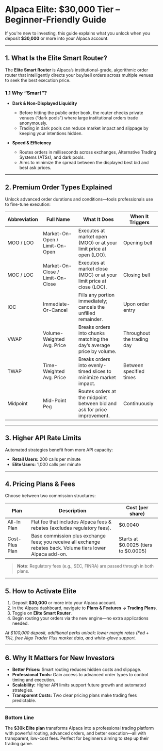 
# Alpaca Elite: $30,000 Tier – Beginner-Friendly Guide

If you're new to investing, this guide explains what you unlock when you deposit **$30,000** or more into your Alpaca account.

---

## 1. What Is the Elite Smart Router?

The **Elite Smart Router** is Alpaca’s institutional-grade, algorithmic order router that intelligently directs your buy/sell orders across multiple venues to seek the best execution price.

### 1.1 Why “Smart”?

- **Dark & Non-Displayed Liquidity**  
  - Before hitting the public order book, the router checks private venues (“dark pools”) where large institutional orders trade anonymously.  
  - Trading in dark pools can reduce market impact and slippage by keeping your intentions hidden.  

- **Speed & Efficiency**  
  - Routes orders in milliseconds across exchanges, Alternative Trading Systems (ATSs), and dark pools.  
  - Aims to minimize the spread between the displayed best bid and best ask prices.

---

## 2. Premium Order Types Explained

Unlock advanced order durations and conditions—tools professionals use to fine-tune execution:

| Abbreviation | Full Name                   | What It Does                                                        | When It Triggers               |
|--------------|-----------------------------|---------------------------------------------------------------------|--------------------------------|
| MOO / LOO    | Market-On-Open / Limit-On-Open | Executes at market open (MOO) or at your limit price at open (LOO). | Opening bell                   |
| MOC / LOC    | Market-On-Close / Limit-On-Close | Executes at market close (MOC) or at your limit price at close (LOC). | Closing bell                   |
| IOC          | Immediate-Or-Cancel         | Fills any portion immediately; cancels the unfilled remainder.     | Upon order entry              |
| VWAP         | Volume-Weighted Avg. Price  | Breaks orders into chunks matching the day’s average price by volume. | Throughout the trading day    |
| TWAP         | Time-Weighted Avg. Price    | Breaks orders into evenly-timed slices to minimize market impact.   | Between specified times       |
| Midpoint     | Mid-Point Peg              | Routes orders at the midpoint between bid and ask for price improvement. | Continuously                  |

---

## 3. Higher API Rate Limits

Automated strategies benefit from more API capacity:

- **Retail Users:** 200 calls per minute  
- **Elite Users:** 1,000 calls per minute  

---

## 4. Pricing Plans & Fees

Choose between two commission structures:

| Plan           | Description                                     | Cost (per share)              |
|----------------|-------------------------------------------------|-------------------------------|
| All-In Plan    | Flat fee that includes Alpaca fees & rebates (excludes regulatory fees). | \$0.0040                     |
| Cost-Plus Plan | Base commission plus exchange fees; you receive all exchange rebates back. Volume tiers lower Alpaca add-on. | Starts at \$0.0025 (tiers to \$0.0005) |

> **Note:** Regulatory fees (e.g., SEC, FINRA) are passed through in both plans.

---

## 5. How to Activate Elite

1. Deposit **\$30,000** or more into your Alpaca account.  
2. In the Alpaca dashboard, navigate to **Plans & Features → Trading Plans**.  
3. Toggle on **Elite Smart Router**.  
4. Begin routing your orders via the new engine—no extra applications needed.

*At \$100,000 deposit, additional perks unlock: lower margin rates (Fed + 1%), free Algo Trader Plus market data, and white-glove support.*

---

## 6. Why It Matters for New Investors

- **Better Prices:** Smart routing reduces hidden costs and slippage.  
- **Professional Tools:** Gain access to advanced order types to control timing and execution.  
- **Scalability:** Higher API limits support future growth and automated strategies.  
- **Transparent Costs:** Two clear pricing plans make trading fees predictable.

---

### Bottom Line

The **\$30k Elite plan** transforms Alpaca into a professional trading platform with powerful routing, advanced orders, and better execution—all with transparent, low-cost fees. Perfect for beginners aiming to step up their trading game.

